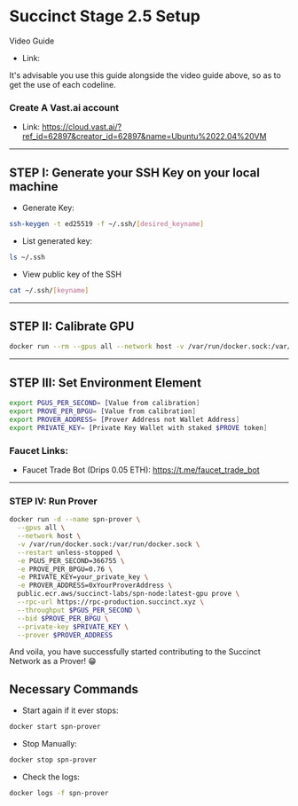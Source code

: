 # Succinct Stage 2.5 Setup

Video Guide

- Link: 

It's advisable you use this guide alongside the video guide above, so as to get the use of each codeline.

### Create A Vast.ai account

- Link: https://cloud.vast.ai/?ref_id=62897&creator_id=62897&name=Ubuntu%2022.04%20VM
---

## STEP I: Generate your SSH Key on your local machine

- Generate Key:

```bash
ssh-keygen -t ed25519 -f ~/.ssh/[desired_keyname]
```

- List generated key:

```bash
ls ~/.ssh
```

- View public key of the SSH

```bash
cat ~/.ssh/[keyname]
```

---

## STEP II: Calibrate GPU

```bash
docker run --rm --gpus all --network host -v /var/run/docker.sock:/var/run/docker.sock public.ecr.aws/succinct-labs/spn-node:latest-gpu calibrate --usd-cost-per-hour 0.5 --utilization-rate 0.6 --profit-margin 0.2 --prove-price 1.0
```

---

## STEP III: Set Environment Element

```bash
export PGUS_PER_SECOND= [Value from calibration]
export PROVE_PER_BPGU= [Value from calibration]
export PROVER_ADDRESS= [Prover Address not Wallet Address]
export PRIVATE_KEY= [Private Key Wallet with staked $PROVE token]
```

### Faucet Links:

- Faucet Trade Bot (Drips 0.05 ETH): https://t.me/faucet_trade_bot

--- 

### STEP IV: Run Prover

```bash
docker run -d --name spn-prover \
  --gpus all \
  --network host \
  -v /var/run/docker.sock:/var/run/docker.sock \
  --restart unless-stopped \
  -e PGUS_PER_SECOND=366755 \
  -e PROVE_PER_BPGU=0.76 \
  -e PRIVATE_KEY=your_private_key \
  -e PROVER_ADDRESS=0xYourProverAddress \
  public.ecr.aws/succinct-labs/spn-node:latest-gpu prove \
  --rpc-url https://rpc-production.succinct.xyz \
  --throughput $PGUS_PER_SECOND \
  --bid $PROVE_PER_BPGU \
  --private-key $PRIVATE_KEY \
  --prover $PROVER_ADDRESS
```

And voila, you have successfully started contributing to the Succinct Network as a Prover! 😁

## Necessary Commands

- Start again if it ever stops:

```bash
docker start spn-prover
```

- Stop Manually:

```bash
docker stop spn-prover
```

- Check the logs:

```bash
docker logs -f spn-prover
```


